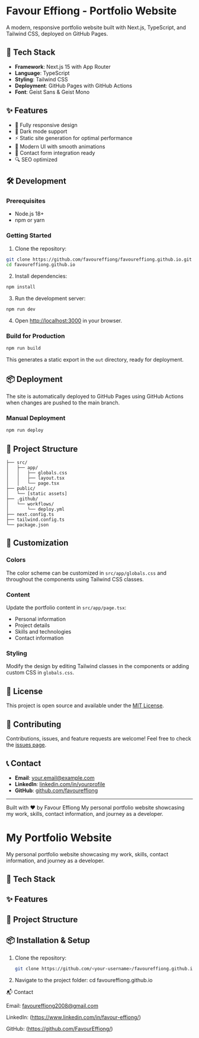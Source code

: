 # Favour Effiong - Portfolio Website

A modern, responsive portfolio website built with Next.js, TypeScript, and Tailwind CSS, deployed on GitHub Pages.

## 🚀 Tech Stack

- **Framework**: Next.js 15 with App Router
- **Language**: TypeScript
- **Styling**: Tailwind CSS
- **Deployment**: GitHub Pages with GitHub Actions
- **Font**: Geist Sans & Geist Mono

## ✨ Features

- 📱 Fully responsive design
- 🌙 Dark mode support
- ⚡ Static site generation for optimal performance
- 🎨 Modern UI with smooth animations
- 📧 Contact form integration ready
- 🔍 SEO optimized

## 🛠️ Development

### Prerequisites

- Node.js 18+
- npm or yarn

### Getting Started

1. Clone the repository:
```bash
git clone https://github.com/favoureffiong/favoureffiong.github.io.git
cd favoureffiong.github.io
```

2. Install dependencies:
```bash
npm install
```

3. Run the development server:
```bash
npm run dev
```

4. Open [http://localhost:3000](http://localhost:3000) in your browser.

### Build for Production

```bash
npm run build
```

This generates a static export in the `out` directory, ready for deployment.

## 📦 Deployment

The site is automatically deployed to GitHub Pages using GitHub Actions when changes are pushed to the main branch.

### Manual Deployment

```bash
npm run deploy
```

## 📁 Project Structure

```
├── src/
│   ├── app/
│   │   ├── globals.css
│   │   ├── layout.tsx
│   │   └── page.tsx
├── public/
│   └── [static assets]
├── .github/
│   └── workflows/
│       └── deploy.yml
├── next.config.ts
├── tailwind.config.ts
└── package.json
```

## 🎨 Customization

### Colors
The color scheme can be customized in `src/app/globals.css` and throughout the components using Tailwind CSS classes.

### Content
Update the portfolio content in `src/app/page.tsx`:
- Personal information
- Project details
- Skills and technologies
- Contact information

### Styling
Modify the design by editing Tailwind classes in the components or adding custom CSS in `globals.css`.

## 📄 License

This project is open source and available under the [MIT License](LICENSE).

## 🤝 Contributing

Contributions, issues, and feature requests are welcome! Feel free to check the [issues page](https://github.com/favoureffiong/favoureffiong.github.io/issues).

## 📞 Contact

- **Email**: your.email@example.com
- **LinkedIn**: [linkedin.com/in/yourprofile](https://linkedin.com/in/yourprofile)
- **GitHub**: [github.com/favoureffiong](https://github.com/favoureffiong)

---

Built with ❤️ by Favour Effiong
My personal portfolio website showcasing my work, skills, contact information, and journey as a developer.


# My Portfolio Website

My personal portfolio website showcasing my work, skills, contact information, and journey as a developer.

## 🚀 Tech Stack


## ✨ Features

## 📂 Project Structure


## 📦 Installation & Setup
1. Clone the repository:
   ```bash
   git clone https://github.com/<your-username>/favoureffiong.github.io

2. Navigate to the project folder:
   cd favoureffiong.github.io



📬 Contact

Email: favoureffiong2008@gmail.com

LinkedIn: (https://www.linkedin.com/in/favour-effiong/)

GitHub: (https://github.com/FavourEffiong/)
